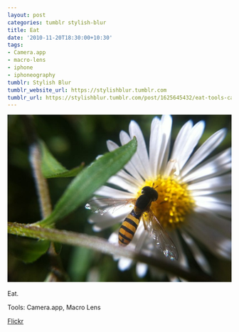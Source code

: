 ```yaml
---
layout: post
categories: tumblr stylish-blur
title: Eat
date: '2010-11-20T18:30:00+10:30'
tags:
- Camera.app
- macro-lens
- iphone
- iphoneography
tumblr: Stylish Blur
tumblr_website_url: https://stylishblur.tumblr.com
tumblr_url: https://stylishblur.tumblr.com/post/1625645432/eat-tools-cameraapp-macro-lens-flickr
---
```

 ![](/content/images/tumblr/stylish-blur/tumblr_lc6bl8wSRo1qeku5yo1_1280.jpg)  

Eat.

Tools: Camera.app, Macro Lens

[Flickr](http://www.flickr.com/photos/jden/5203886322/in/set-72157625458274254/)

